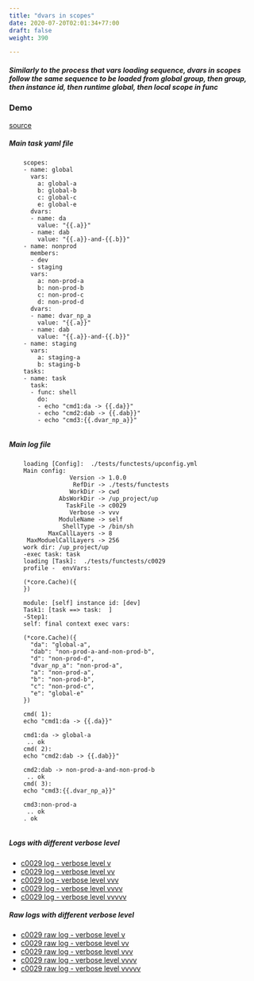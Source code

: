 ```yaml
---
title: "dvars in scopes"
date: 2020-07-20T02:01:34+77:00
draft: false
weight: 390

---
```


##### Similarly to the process that vars loading sequence, dvars in scopes follow the same sequence to be loaded from global group, then group, then instance id, then runtime global, then local scope in func


### Demo








[source](https://github.com/upcmd/up/blob/master/tests/functests/c0029.yml)

##### Main task yaml file
```
    scopes:
    - name: global
      vars:
        a: global-a
        b: global-b
        c: global-c
        e: global-e
      dvars:
      - name: da
        value: "{{.a}}"
      - name: dab
        value: "{{.a}}-and-{{.b}}"
    - name: nonprod
      members:
      - dev
      - staging
      vars:
        a: non-prod-a
        b: non-prod-b
        c: non-prod-c
        d: non-prod-d
      dvars:
      - name: dvar_np_a
        value: "{{.a}}"
      - name: dab
        value: "{{.a}}-and-{{.b}}"
    - name: staging
      vars:
        a: staging-a
        b: staging-b
    tasks:
    - name: task
      task:
      - func: shell
        do:
        - echo "cmd1:da -> {{.da}}"
        - echo "cmd2:dab -> {{.dab}}"
        - echo "cmd3:{{.dvar_np_a}}"
    
```
##### Main log file
```
    loading [Config]:  ./tests/functests/upconfig.yml
    Main config:
                 Version -> 1.0.0
                  RefDir -> ./tests/functests
                 WorkDir -> cwd
              AbsWorkDir -> /up_project/up
                TaskFile -> c0029
                 Verbose -> vvv
              ModuleName -> self
               ShellType -> /bin/sh
           MaxCallLayers -> 8
     MaxModuelCallLayers -> 256
    work dir: /up_project/up
    -exec task: task
    loading [Task]:  ./tests/functests/c0029
    profile -  envVars:
    
    (*core.Cache)({
    })
    
    module: [self] instance id: [dev]
    Task1: [task ==> task:  ]
    -Step1:
    self: final context exec vars:
    
    (*core.Cache)({
      "da": "global-a",
      "dab": "non-prod-a-and-non-prod-b",
      "d": "non-prod-d",
      "dvar_np_a": "non-prod-a",
      "a": "non-prod-a",
      "b": "non-prod-b",
      "c": "non-prod-c",
      "e": "global-e"
    })
    
    cmd( 1):
    echo "cmd1:da -> {{.da}}"
    
    cmd1:da -> global-a
     .. ok
    cmd( 2):
    echo "cmd2:dab -> {{.dab}}"
    
    cmd2:dab -> non-prod-a-and-non-prod-b
     .. ok
    cmd( 3):
    echo "cmd3:{{.dvar_np_a}}"
    
    cmd3:non-prod-a
     .. ok
    . ok
    
```


##### Logs with different verbose level
* [c0029 log - verbose level v](../../logs/c0029_v)
* [c0029 log - verbose level vv](../../logs/c0029_vv)
* [c0029 log - verbose level vvv](../../logs/c0029_vvvv)
* [c0029 log - verbose level vvvv](../../logs/c0029_vvvv)
* [c0029 log - verbose level vvvvv](../../logs/c0029_vvvvv)

##### Raw logs with different verbose level
* [c0029 raw log - verbose level v](../../reflogs/c0029_v.log)
* [c0029 raw log - verbose level vv](../../reflogs/c0029_vv.log)
* [c0029 raw log - verbose level vvv](../../reflogs/c0029_vvv.log)
* [c0029 raw log - verbose level vvvv](../../reflogs/c0029_vvvv.log)
* [c0029 raw log - verbose level vvvvv](../../reflogs/c0029_vvvvv.log)







